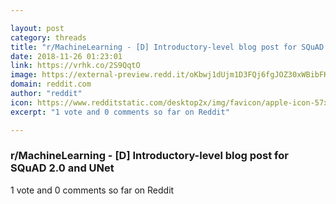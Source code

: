 ```yaml
---

layout: post
category: threads
title: "r/MachineLearning - [D] Introductory-level blog post for SQuAD 2.0 and UNet"
date: 2018-11-26 01:23:01
link: https://vrhk.co/2S9QqtO
image: https://external-preview.redd.it/oKbwj1dUjm1D3FQj6fgJOZ30xWBibFKolzYWP5c7s8c.jpg?auto=webp&s=a4db77bb298c0890f41bd82b3cd2424714d04c69
domain: reddit.com
author: "reddit"
icon: https://www.redditstatic.com/desktop2x/img/favicon/apple-icon-57x57.png
excerpt: "1 vote and 0 comments so far on Reddit"

---
```


### r/MachineLearning - [D] Introductory-level blog post for SQuAD 2.0 and UNet

1 vote and 0 comments so far on Reddit